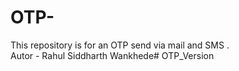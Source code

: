 # OTP-
This repository is for an OTP send via mail and SMS . 
<br>
Autor - Rahul Siddharth  Wankhede#   O T P _ V e r s i o n  
 